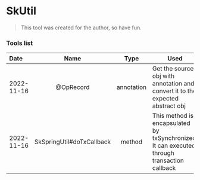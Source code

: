 # SkUtil



> This tool was created for the author, so have fun. 



### Tools list

| Date       |           Name            |    Type    | Used                                                         |
| :--------- | :-----------------------: | :--------: | ------------------------------------------------------------ |
| 2022-11-16 |         @OpRecord         | annotation | Get the source obj with annotation and convert it  to the expected abstract obj |
| 2022-11-16 | SkSpringUtil#doTxCallback |   method   | This method is encapsulated by txSynchronized. It can executed through transaction callback |

